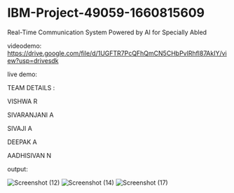 # IBM-Project-49059-1660815609
Real-Time Communication System Powered by AI for Specially Abled


videodemo:
https://drive.google.com/file/d/1UGFTR7PcQFhQmCN5CHbPvlRhfl87AkIY/view?usp=drivesdk

live demo:

TEAM DETAILS :

VISHWA R

SIVARANJANI A

SIVAJI A

DEEPAK A

AADHISIVAN N

output:

![Screenshot (12)](https://user-images.githubusercontent.com/113988327/202846690-aad5574b-16b0-472f-86d5-29a6e24679d0.png)
![Screenshot (14)](https://user-images.githubusercontent.com/113988327/202846694-3ae1e5c3-50ed-4320-a757-9d10763e7bbf.png)
![Screenshot (17)](https://user-images.githubusercontent.com/113988327/202846695-8b7238ff-3fcb-469d-a0cf-973853f75c21.png)

